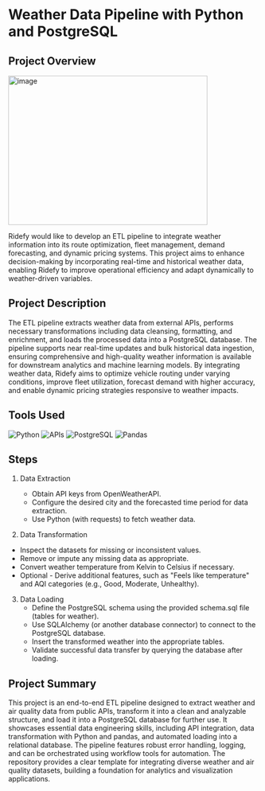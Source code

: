 # Weather Data Pipeline with Python and PostgreSQL

## Project Overview
<img width="400" height="300" alt="image" src="https://github.com/user-attachments/assets/e32d0df1-1b95-4c97-b1db-b9aa3c7069c1" />

Ridefy would like to develop an ETL pipeline to integrate weather information into its route optimization, fleet management, demand forecasting, and dynamic pricing systems. 
This project aims to enhance decision-making by incorporating real-time and historical weather data, enabling Ridefy to improve operational efficiency 
and adapt dynamically to weather-driven variables.

## Project Description

The ETL pipeline extracts weather data from external APIs, performs necessary transformations including data cleansing, formatting, and enrichment, 
and loads the processed data into a PostgreSQL database. The pipeline supports near real-time updates and bulk historical data ingestion, ensuring comprehensive 
and high-quality weather information is available for downstream analytics and machine learning models. 
By integrating weather data, Ridefy aims to optimize vehicle routing under varying conditions, improve fleet utilization, 
forecast demand with higher accuracy, and enable dynamic pricing strategies responsive to weather impacts.

## Tools Used
![Python](https://img.shields.io/badge/python-3670A0?style=for-the-badge&logo=python&logoColor=ffdd54)
![APIs](https://img.shields.io/badge/APIs-005571?style=for-the-badge&logo=fastapi&logoColor=white)
![PostgreSQL](https://img.shields.io/badge/PostgreSQL-316192?style=for-the-badge&logo=postgresql&logoColor=white)
![Pandas](https://img.shields.io/badge/-Pandas-333333?style=for-the-badge&logo=pandas)

## Steps
1. Data Extraction
   * Obtain API keys from OpenWeatherAPI.
   * Configure the desired city and the forecasted time period for data extraction.
   * Use Python (with requests) to fetch weather data.

2. Data Transformation
  * Inspect the datasets for missing or inconsistent values.
  * Remove or impute any missing data as appropriate.
  * Convert weather temperature from Kelvin to Celsius if necessary.
  * Optional - Derive additional features, such as "Feels like temperature" and AQI categories (e.g., Good, Moderate, Unhealthy).

3. Data Loading
   * Define the PostgreSQL schema using the provided schema.sql file (tables for weather).
   * Use SQLAlchemy (or another database connector) to connect to the PostgreSQL database.
   * Insert the transformed weather into the appropriate tables.
   * Validate successful data transfer by querying the database after loading.

## Project Summary
This project is an end-to-end ETL pipeline designed to extract weather and air quality data from public APIs, transform it into a clean and analyzable structure, 
and load it into a PostgreSQL database for further use. 
It showcases essential data engineering skills, including API integration, data transformation with Python and pandas, and automated loading into a relational database. 
The pipeline features robust error handling, logging, and can be orchestrated using workflow tools for automation. 
The repository provides a clear template for integrating diverse weather and air quality datasets, building a foundation for analytics and visualization applications.
